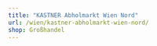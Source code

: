 ```yaml
---
title: "KASTNER Abholmarkt Wien Nord"
url: /wien/kastner-abholmarkt-wien-nord/
shop: Großhandel
---
```

